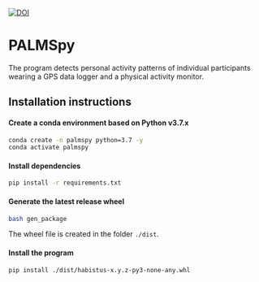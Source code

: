 <a href="https://zenodo.org/badge/latestdoi/183218159"><img src="https://zenodo.org/badge/183218159.svg" alt="DOI"></a>

# PALMSpy

The program detects personal activity patterns of individual participants wearing
a GPS data logger and a physical activity monitor.

## Installation instructions

#### Create a conda environment based on Python v3.7.x
```bash
conda create -n palmspy python=3.7 -y
conda activate palmspy
```

#### Install dependencies
```bash
pip install -r requirements.txt
```

#### Generate the latest release wheel
```bash
bash gen_package
```
The wheel file is created in the folder `./dist`.

#### Install the program
```bash
pip install ./dist/habistus-x.y.z-py3-none-any.whl
```
